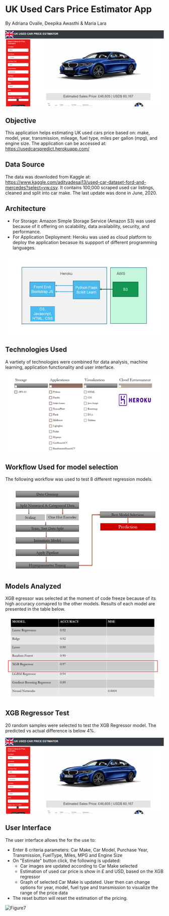 # UK Used Cars Price Estimator App
By Adriana Ovalle, Deepika Awasthi & Maria Lara

![Figure1](usedcars/static/images/Image1.png)

## Objective
This application helps estimating UK used cars price based on:  make, model, year, transmission, mileage, fuel type, miles per gallon (mpg), and engine size.
The application can be accessed at: https://usedcarspredict.herokuapp.com/

## Data Source
The data was downloded from Kaggle at: https://www.kaggle.com/adityadesai13/used-car-dataset-ford-and-mercedes?select=vw.csv. It contains 100,000 scraped used car listings, cleaned and split into car make. The last update was done in June, 2020.

## Architecture
* For Storage: Amazon Simple Storage Service (Amazon S3) was used because of it offering on scalability, data availability, security, and performance. 
* For Application Deployment: Heroku was used as cloud platform to deploy the application becasue its suppport of different programming languages.

![Figure2](usedcars/static/images/Image2.png)

## Technologies Used
A vartiety of technologies were combined for data analysis, machine learning, application functionality and user interface.

![Figure3](usedcars/static/images/Image3.png)

## Workflow Used for model selection
The following workflow was used to test 8 different regression models.

![Figure4](usedcars/static/images/Image4.png)

## Models Analyzed
 XGB egressor was selected at the moment of code freeze because of its high accuracy comapred to the other models. Results of each model are presented in the table below.

![Figure5](usedcars/static/images/Image5.png)

## XGB Regressor Test
20 random samples were selected to test the XGB Regressor model. The predicted vs actual difference is below 4%.

![Figure6](usedcars/static/images/Image6.png)

## User Interface
The user interface allows the for the use to:
* Enter 8 criteria parameters: Car Make, Car Model, Purchase Year, Transmission, FuelType, Miles, MPG and Engine Size
* On "Estimate" button click, the following is updated:
     * Car images are updated according to Car Make selected
     * Estimation of used car price is show in £ and USD, based on the XGB regressor
     * Graph of selected Car Make is updated. User then can change options for year, model, fuel type and transmission to visualize the range of the price data
* The reset button will reset the estimation of the pricing.

![Figure7](usedcars/static/images/Image7.gif)
